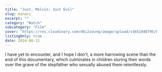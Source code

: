 ```yaml
---
title: "Just, Melvin: Just Evil"
slug: minari
excerpt: ""
category: "Watch"
subcategory: "Film"
cover: "https://res.cloudinary.com/dbi2zounq/image/upload/v1651048795/Digital%20garden/media/just-melvin-just-evil_ps6wte.jpg"
listingOnly: true
date: 2014-08-12
---
```

I have yet to encounter, and I hope I don't, a more harrowing scene than the end of this documentary, which culminates in children sluring their words over the grave of the stepfather who sexually abused them relentlessly.